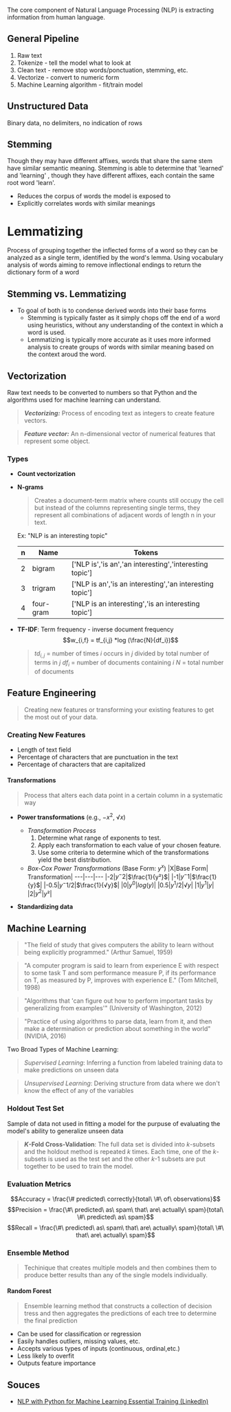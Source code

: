 The core component of Natural Language Processing (NLP) is extracting information from human language.

## General Pipeline
1. Raw text
2. Tokenize - tell the model what to look at
3. Clean text - remove stop words/ponctuation, stemming, etc.
4. Vectorize - convert to numeric form
5. Machine Learning algorithm - fit/train model

## Unstructured Data
Binary data, no delimiters, no indication of rows

## Stemming
Though they may have different affixes, words that share the same stem have similar semantic meaning. Stemming is able to determine that 'learned' and 'learning' , though they have different affixes, each contain the same root word 'learn'.
- Reduces the corpus of words the model is exposed to
- Explicitly correlates words with similar meanings

# Lemmatizing
Process of grouping together the inflected forms of a word so they can be analyzed as a single term, identified by the word's lemma.
Using vocabulary analysis of words aiming to remove inflectional endings to return the dictionary form of a word

## Stemming vs. Lemmatizing
- To goal of both is to condense derived words into their base forms
    - Stemming is typically faster as it simply chops off the end of a word using heuristics, without any understanding of the context in which a word is used.
    - Lemmatizing is typically more accurate as it uses more informed analysis to create groups of words with similar meaning based on the context aroud the word.

## Vectorization
Raw text needs to be converted to numbers so that Python and the algorithms used for machine learning can understand.

> __*Vectorizing:*__ Process of encoding text as integers to create feature vectors.

> __*Feature vector:*__ An n-dimensional vector of numerical features that represent some object.

### Types
- __Count vectorization__
- __N-grams__
    > Creates a document-term matrix where counts still occupy the cell but instead of the columns representing single terms, they represent all combinations of adjacent words of length n in your text.

    Ex: "NLP is an interesting topic"

    |n|Name|Tokens|
    --- | --- | ---
    |2|bigram|['NLP is','is an','an interesting','interesting topic']|
    |3|trigram|['NLP is an','is an interesting','an interesting topic']|
    |4|four-gram|['NLP is an interesting','is an interesting topic']|

- __TF-IDF__: Term frequency - inverse document frequency
    $$w_{i,f} = tf_{i,j} *log (\frac{N}{df_i})$$
    > $td_{i,j}$ = number of times $i$ occurs in $j$ divided by total number of terms in $j$
    > $df_i$ = number of documents containing $i$
    > $N$ = total number of documents

## Feature Engineering
> Creating new features or transforming your existing features to get the most out of your data.

### Creating New Features
- Length of text field
- Percentage of characters that are punctuation in the text
- Percentage of characters that are capitalized

#### Transformations
> Process that alters each data point in a certain column in a systematic way
- __Power transformations__ (e.g., $-x^2$, $√{x}$)
    - _Transformation Process_
        1. Determine what range of exponents to test.
        2. Apply each transformation to each value of your chosen feature.
        3. Use some criteria to determine which of the transformations yield the best distribution.
    - _Box-Cox Power Transformations_  (Base Form: $y^x$)
        |X|Base Form| Transformation|
        ---|---|---
        |-2|$y^-2$|$\frac{1}{y²}$|
        |-1|$y^-1$|$\frac{1}{y}$|
        |-0.5|$y^-1/2$|$\frac{1}{√y}$|
        |0|$y^0$|$log(y)$|
        |0.5|$y^1/2$|$√y$|
        |1|$y^1$|$y$|
        |2|$y^2$|$y²$|

- __Standardizing data__

## Machine Learning

> "The field of study that gives computers the ability to learn without being explicitly programmed." (Arthur Samuel, 1959)

> "A computer program is said to learn from experience E with respect to some task T and som performance measure P, if its performance on T, as measured by P, improves with experience E." (Tom Mitchell, 1998)

> "Algorithms that 'can figure out how to perform important tasks by generalizing from examples'" (University of Washington, 2012)

> "Practice of using algorithms to parse data, learn from it, and then make a determination or prediction about something in the world" (NVIDIA, 2016)

Two Broad Types of Machine Learning:
> _Supervised Learning_: Inferring a function from labeled training data to make predictions on unseen data

> _Unsupervised Learning_: Deriving structure from data where we don't know the effect of any of the variables


### Holdout Test Set
Sample of data not used in fitting a model for the purpuse of evaluating the model's ability to generalize unseen data

> **_K_-Fold Cross-Validation**: The full data set is divided into _k_-subsets and the holdout method is repeated _k_ times. Each time, one of the _k_-subsets is used as the test set and the other _k_-1 subsets are put together to be used to train the model.

### Evaluation Metrics
$$Accuracy = \frac{\#  predicted\ correctly}{total\ \#\ of\ observations}$$
$$Precision = \frac{\#\ predicted\ as\ spam\ that\ are\ actually\ spam}{total\ \#\ predicted\ as\ spam}$$
$$Recall = \frac{\#\ predicted\ as\ spam\ that\ are\ actually\ spam}{total\ \#\ that\ are\ actually\ spam}$$

### Ensemble Method
> Techinique that creates multiple models and then combines them to produce better results than any of the single models individually.

#### Random Forest
> Ensemble learning method that constructs a collection of decision tress and then aggregates the predictions of each tree to determine the final prediction
- Can be used for classification or regression
- Easily handles outliers, missing values, etc.
- Accepts various types of inputs (continuous, ordinal,etc.)
- Less likely to overfit
- Outputs feature importance

## Souces
- [NLP with Python for Machine Learning Essential Training  (LinkedIn)](https://www.linkedin.com/learning/nlp-with-python-for-machine-learning-essential-training/)

